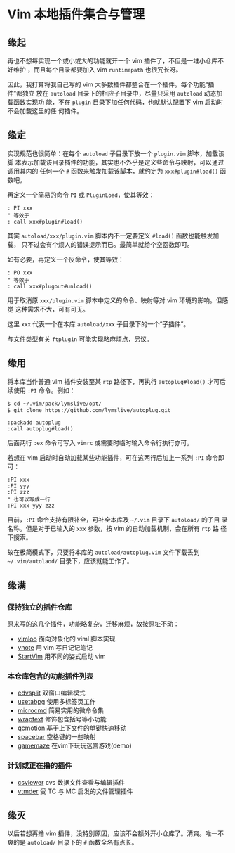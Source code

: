 # Vim 本地插件集合与管理

## 缘起

再也不想每实现一个或小或大的功能就开一个 vim 插件了，不但是一堆小仓库不好维护
，而且每个目录都要加入 vim `runtimepath` 也很冗长呀。

因此，我打算将我自己写的 vim 大多数插件都整合在一个插件。每个功能“插件”都独立
放在 `autoload` 目录下的相应子目录中，尽量只采用 `autoload` 动态加载函数实现功
能，不在 `plugin` 目录下加任何代码，也就默认配置下 vim 启动时不会加载这里的任
何插件。

## 缘定

实现规范也很简单：在每个 `autoload` 子目录下放一个 `plugin.vim` 脚本，加载该脚
本表示加载该目录插件的功能，其实也不外乎是定义些命令与映射，可以通过调用其内的
任何一个 `#` 函数来触发加载该脚本，就约定为 `xxx#plugin#load()` 函数吧。

再定义一个简易的命令 `PI` 或 `PluginLoad`，使其等效：
```vim
: PI xxx
" 等效于
: call xxx#plugin#load()
```

其实 `autoload/xxx/plugin.vim` 脚本内不一定要定义 `#load()` 函数也能触发加载，
只不过会有个烦人的错误提示而已。最简单就给个空函数即可。

如有必要，再定义一个反命令，使其等效：
```vim
: PO xxx
" 等效于
: call xxx#plugout#unload()
```
用于取消原 `xxx/plugin.vim` 脚本中定义的命令、映射等对 vim 环境的影响。但感觉
这种需求不大，可有可无。

这里 `xxx` 代表一个在本库 `autoload/xxx` 子目录下的一个“子插件”。

与文件类型有关 `ftplugin` 可能实现略麻烦点，另议。

## 缘用

将本库当作普通 vim 插件安装至某 `rtp` 路径下，再执行 `autoplug#load()` 才可后
续使用 `:PI` 命令。例如：

```sh
$ cd ~/.vim/pack/lymslive/opt/
$ git clone https://github.com/lymslive/autoplug.git
```

```vim
:packadd autoplug
:call autoplug#load()
```

后面两行 `:ex` 命令可写入 `vimrc` 或需要时临时输入命令行执行亦可。

若想在 vim 启动时自动加载某些功能插件，可在这两行后加上一系列 `:PI` 命令即可：
```vim
:PI xxx
:PI yyy
:PI zzz
" 也可以写成一行
:PI xxx yyy zzz
```

目前，`:PI` 命令支持有限补全，可补全本库及 `~/.vim` 目录下 `autoload/` 的子目
录名称。但是对于已输入的 `xxx` 参数，按 vim 的自动加载机制，会在所有 `rtp` 路
径下搜索。

故在极简模式下，只要将本库的 `autoload/autoplug.vim` 文件下载丢到
`~/.vim/autolaod/` 目录下，应该就能工作了。

## 缘满

### 保持独立的插件仓库

原来写的这几个插件，功能略复杂，迁移麻烦，故按原址不动：

* [vimloo](https://github.com/lymslive/vimloo) 面向对象化的 viml 脚本实现
* [vnote](https://github.com/lymslive/vnote) 用 vim 写日记记笔记
* [StartVim](https://github.com/lymslive/StartVim) 用不同的姿式启动 vim

### 本仓库包含的功能插件列表

+ [edvsplit](autoload/edvsplit) 双窗口编辑模式
+ [usetabpg](autoload/usetabpg) 使用多标签页工作
+ [microcmd](autoload/microcmd) 简易实用的微命令集
+ [wraptext](autoload/wraptext) 修饰包含括号等小功能
+ [qcmotion](autoload/qcmotion) 基于上下文件的单键快速移动
+ [spacebar](autoload/spacebar) 空格键的一些映射
+ [gamemaze](autoload/gamemaze) 在vim下玩玩迷宫游戏(demo)


### 计划或正在撸的插件

- [csviewer](autoload/csviewer) cvs 数据文件查看与编辑插件
- [vtmder](autoload/vtmder) 受 TC 与 MC 启发的文件管理插件

## 缘灭

以后若想再撸 vim 插件，没特别原因，应该不会额外开小仓库了。清爽。唯一不爽的是
`autoload/` 目录下的 `#` 函数全名有点长。

